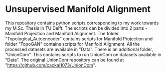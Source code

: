 # Unsupervised Manifold Alignment
This repository contains python scripts corresponding to my work towards my M.Sc. Thesis in TU Delft. The scripts can be divided into 2 parts - Manifold Projection and Manifold Alignment. The folder "Topological_Autoencoder" contains scripts for Manifold Projection and folder "TopoGAN" contains scripts for Manifold Alignment. All the processed datasets are available in "Data". There is an additional folder, "UnionCom". This contains scripts to run UnionCom on datasets available in "Data". The original UnionCom repository can be found at "https://github.com/caokai1073/UnionCom".  
